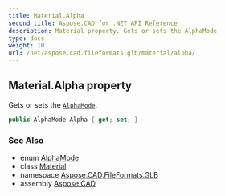 ```yaml
---
title: Material.Alpha
second_title: Aspose.CAD for .NET API Reference
description: Material property. Gets or sets the AlphaMode
type: docs
weight: 10
url: /net/aspose.cad.fileformats.glb/material/alpha/
---
```

## Material.Alpha property

Gets or sets the [`AlphaMode`](../../alphamode/).

```csharp
public AlphaMode Alpha { get; set; }
```

### See Also

* enum [AlphaMode](../../alphamode/)
* class [Material](../)
* namespace [Aspose.CAD.FileFormats.GLB](../../material/)
* assembly [Aspose.CAD](../../../)


